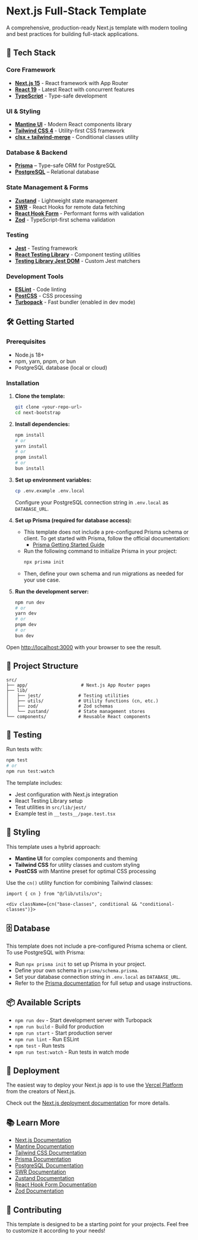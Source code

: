 # Next.js Full-Stack Template

A comprehensive, production-ready Next.js template with modern tooling and best practices for building full-stack applications.

## 🚀 Tech Stack

### Core Framework
- **[Next.js 15](https://nextjs.org/)** - React framework with App Router
- **[React 19](https://react.dev/)** - Latest React with concurrent features
- **[TypeScript](https://www.typescriptlang.org/)** - Type-safe development

### UI & Styling
- **[Mantine UI](https://mantine.dev/)** - Modern React components library
- **[Tailwind CSS 4](https://tailwindcss.com/)** - Utility-first CSS framework
- **[clsx + tailwind-merge](https://github.com/lukeed/clsx)** - Conditional classes utility

### Database & Backend
- **[Prisma](https://www.prisma.io/)** – Type-safe ORM for PostgreSQL
- **[PostgreSQL](https://www.postgresql.org/)** – Relational database

### State Management & Forms
- **[Zustand](https://zustand-demo.pmnd.rs/)** - Lightweight state management
- **[SWR](https://swr.vercel.app/)** - React Hooks for remote data fetching
- **[React Hook Form](https://react-hook-form.com/)** - Performant forms with validation
- **[Zod](https://zod.dev/)** - TypeScript-first schema validation

### Testing
- **[Jest](https://jestjs.io/)** - Testing framework
- **[React Testing Library](https://testing-library.com/docs/react-testing-library/intro/)** - Component testing utilities
- **[Testing Library Jest DOM](https://github.com/testing-library/jest-dom)** - Custom Jest matchers

### Development Tools
- **[ESLint](https://eslint.org/)** - Code linting
- **[PostCSS](https://postcss.org/)** - CSS processing
- **[Turbopack](https://turbo.build/pack)** - Fast bundler (enabled in dev mode)

## 🛠️ Getting Started

### Prerequisites
- Node.js 18+ 
- npm, yarn, pnpm, or bun
- PostgreSQL database (local or cloud)

### Installation

1. **Clone the template:**
   ```bash
   git clone <your-repo-url>
   cd next-bootstrap
   ```

2. **Install dependencies:**
   ```bash
   npm install
   # or
   yarn install
   # or
   pnpm install
   # or
   bun install
   ```

3. **Set up environment variables:**
   ```bash
   cp .env.example .env.local
   ```
   Configure your PostgreSQL connection string in `.env.local` as `DATABASE_URL`.

4. **Set up Prisma (required for database access):**
   - This template does not include a pre-configured Prisma schema or client. To get started with Prisma, follow the official documentation:
     - [Prisma Getting Started Guide](https://www.prisma.io/docs/getting-started)
   - Run the following command to initialize Prisma in your project:
     ```bash
     npx prisma init
     ```
   - Then, define your own schema and run migrations as needed for your use case.

5. **Run the development server:**
   ```bash
   npm run dev
   # or
   yarn dev
   # or
   pnpm dev
   # or
   bun dev
   ```

Open [http://localhost:3000](http://localhost:3000) with your browser to see the result.

## 📁 Project Structure

```
src/
├── app/                    # Next.js App Router pages
├── lib/
│   ├── jest/              # Testing utilities
│   ├── utils/             # Utility functions (cn, etc.)
│   ├── zod/               # Zod schemas
│   └── zustand/           # State management stores
└── components/            # Reusable React components
```

## 🧪 Testing

Run tests with:
```bash
npm test
# or
npm run test:watch
```

The template includes:
- Jest configuration with Next.js integration
- React Testing Library setup
- Test utilities in `src/lib/jest/`
- Example test in `__tests__/page.test.tsx`

## 🎨 Styling

This template uses a hybrid approach:
- **Mantine UI** for complex components and theming
- **Tailwind CSS** for utility classes and custom styling
- **PostCSS** with Mantine preset for optimal CSS processing

Use the `cn()` utility function for combining Tailwind classes:
```tsx
import { cn } from "@/lib/utils/cn";

<div className={cn("base-classes", conditional && "conditional-classes")}> 
```

## 🗄️ Database

This template does not include a pre-configured Prisma schema or client. To use PostgreSQL with Prisma:
- Run `npx prisma init` to set up Prisma in your project.
- Define your own schema in `prisma/schema.prisma`.
- Set your database connection string in `.env.local` as `DATABASE_URL`.
- Refer to the [Prisma documentation](https://www.prisma.io/docs/) for full setup and usage instructions.

## 📦 Available Scripts

- `npm run dev` - Start development server with Turbopack
- `npm run build` - Build for production
- `npm run start` - Start production server
- `npm run lint` - Run ESLint
- `npm test` - Run tests
- `npm run test:watch` - Run tests in watch mode

## 🚀 Deployment

The easiest way to deploy your Next.js app is to use the [Vercel Platform](https://vercel.com/new?utm_medium=default-template&filter=next.js&utm_source=create-next-app&utm_campaign=create-next-app-readme) from the creators of Next.js.

Check out the [Next.js deployment documentation](https://nextjs.org/docs/app/building-your-application/deploying) for more details.

## 📚 Learn More

- [Next.js Documentation](https://nextjs.org/docs)
- [Mantine Documentation](https://mantine.dev/getting-started/)
- [Tailwind CSS Documentation](https://tailwindcss.com/docs)
- [Prisma Documentation](https://www.prisma.io/docs)
- [PostgreSQL Documentation](https://www.postgresql.org/docs/)
- [SWR Documentation](https://swr.vercel.app/docs)
- [Zustand Documentation](https://github.com/pmndrs/zustand)
- [React Hook Form Documentation](https://react-hook-form.com/docs)
- [Zod Documentation](https://zod.dev/)

## 🤝 Contributing

This template is designed to be a starting point for your projects. Feel free to customize it according to your needs!
